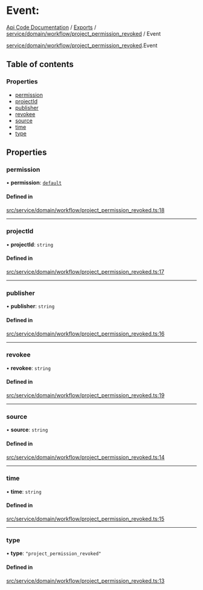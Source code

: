 # Event: 
 
[Api Code Documentation](../README.md) / [Exports](../modules.md) / [service/domain/workflow/project\_permission\_revoked](../modules/service_domain_workflow_project_permission_revoked.md) / Event

[service/domain/workflow/project_permission_revoked](../modules/service_domain_workflow_project_permission_revoked.md).Event

## Table of contents

### Properties

- [permission](service_domain_workflow_project_permission_revoked.Event.md#permission)
- [projectId](service_domain_workflow_project_permission_revoked.Event.md#projectid)
- [publisher](service_domain_workflow_project_permission_revoked.Event.md#publisher)
- [revokee](service_domain_workflow_project_permission_revoked.Event.md#revokee)
- [source](service_domain_workflow_project_permission_revoked.Event.md#source)
- [time](service_domain_workflow_project_permission_revoked.Event.md#time)
- [type](service_domain_workflow_project_permission_revoked.Event.md#type)

## Properties

### permission

• **permission**: [`default`](../modules/authz_intents.md#default)

#### Defined in

[src/service/domain/workflow/project_permission_revoked.ts:18](https://github.com/openkfw/TruBudget/blob/0804644/api/src/service/domain/workflow/project_permission_revoked.ts#L18)

___

### projectId

• **projectId**: `string`

#### Defined in

[src/service/domain/workflow/project_permission_revoked.ts:17](https://github.com/openkfw/TruBudget/blob/0804644/api/src/service/domain/workflow/project_permission_revoked.ts#L17)

___

### publisher

• **publisher**: `string`

#### Defined in

[src/service/domain/workflow/project_permission_revoked.ts:16](https://github.com/openkfw/TruBudget/blob/0804644/api/src/service/domain/workflow/project_permission_revoked.ts#L16)

___

### revokee

• **revokee**: `string`

#### Defined in

[src/service/domain/workflow/project_permission_revoked.ts:19](https://github.com/openkfw/TruBudget/blob/0804644/api/src/service/domain/workflow/project_permission_revoked.ts#L19)

___

### source

• **source**: `string`

#### Defined in

[src/service/domain/workflow/project_permission_revoked.ts:14](https://github.com/openkfw/TruBudget/blob/0804644/api/src/service/domain/workflow/project_permission_revoked.ts#L14)

___

### time

• **time**: `string`

#### Defined in

[src/service/domain/workflow/project_permission_revoked.ts:15](https://github.com/openkfw/TruBudget/blob/0804644/api/src/service/domain/workflow/project_permission_revoked.ts#L15)

___

### type

• **type**: ``"project_permission_revoked"``

#### Defined in

[src/service/domain/workflow/project_permission_revoked.ts:13](https://github.com/openkfw/TruBudget/blob/0804644/api/src/service/domain/workflow/project_permission_revoked.ts#L13)
